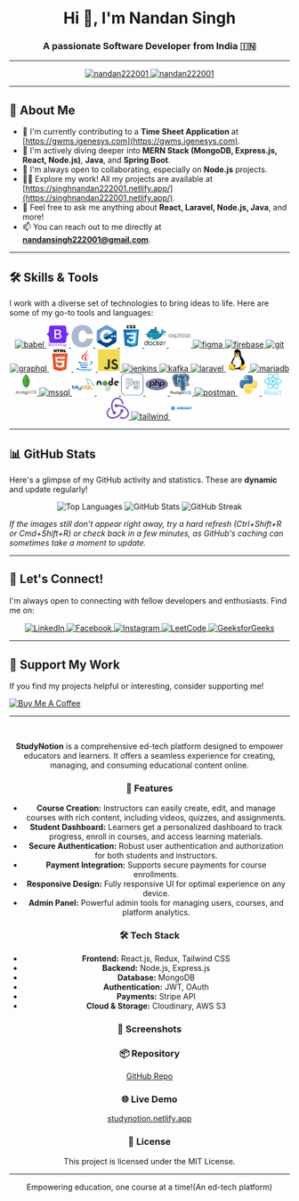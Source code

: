 <h1 align="center">Hi 👋, I'm Nandan Singh</h1>
<h3 align="center">A passionate Software Developer from India 🇮🇳</h3>

---

<p align="center">
  <a href="https://komarev.com/ghpvc/?username=nandan222001&label=Profile%20views&color=0e75b6&style=flat" alt="Nandan's Profile Views">
    <img src="https://komarev.com/ghpvc/?username=nandan222001&label=Profile%20views&color=0e75b6&style=flat" alt="nandan222001" />
  </a>
  <a href="https://github.com/ryo-ma/github-profile-trophy">
    <img src="https://github-profile-trophy.vercel.app/?username=nandan222001&theme=dracula&no-frame=true&no-bg=true" alt="nandan222001" />
  </a>
</p>

---

## 🚀 About Me

- 🔭 I'm currently contributing to a **Time Sheet Application** at [https://gwms.igenesys.com](https://gwms.igenesys.com).
- 🌱 I'm actively diving deeper into **MERN Stack (MongoDB, Express.js, React, Node.js)**, **Java**, and **Spring Boot**.
- 🤝 I'm always open to collaborating, especially on **Node.js** projects.
- 👨‍💻 Explore my work! All my projects are available at [https://singhnandan222001.netlify.app/](https://singhnandan222001.netlify.app/).
- 💬 Feel free to ask me anything about **React, Laravel, Node.js, Java**, and more!
- 📫 You can reach out to me directly at **nandansingh222001@gmail.com**.

---

## 🛠️ Skills & Tools

I work with a diverse set of technologies to bring ideas to life. Here are some of my go-to tools and languages:

<p align="center">
  <a href="https://babeljs.io/" target="_blank" rel="noreferrer"> <img src="https://www.vectorlogo.zone/logos/babeljs/babeljs-icon.svg" alt="babel" width="40" height="40"/> </a>
  <a href="https://getbootstrap.com" target="_blank" rel="noreferrer"> <img src="https://raw.githubusercontent.com/devicons/devicon/master/icons/bootstrap/bootstrap-plain-wordmark.svg" alt="bootstrap" width="40" height="40"/> </a>
  <a href="https://www.cprogramming.com/" target="_blank" rel="noreferrer"> <img src="https://raw.githubusercontent.com/devicons/devicon/master/icons/c/c-original.svg" alt="c" width="40" height="40"/> </a>
  <a href="https://www.w3schools.com/cpp/" target="_blank" rel="noreferrer"> <img src="https://raw.githubusercontent.com/devicons/devicon/master/icons/cplusplus/cplusplus-original.svg" alt="cplusplus" width="40" height="40"/> </a>
  <a href="https://www.w3schools.com/css/" target="_blank" rel="noreferrer"> <img src="https://raw.githubusercontent.com/devicons/devicon/master/icons/css3/css3-original-wordmark.svg" alt="css3" width="40" height="40"/> </a>
  <a href="https://www.docker.com/" target="_blank" rel="noreferrer"> <img src="https://raw.githubusercontent.com/devicons/devicon/master/icons/docker/docker-original-wordmark.svg" alt="docker" width="40" height="40"/> </a>
  <a href="https://expressjs.com" target="_blank" rel="noreferrer"> <img src="https://raw.githubusercontent.com/devicons/devicon/master/icons/express/express-original-wordmark.svg" alt="express" width="40" height="40"/> </a>
  <a href="https://www.figma.com/" target="_blank" rel="noreferrer"> <img src="https://www.vectorlogo.zone/logos/figma/figma-icon.svg" alt="figma" width="40" height="40"/> </a>
  <a href="https://firebase.google.com/" target="_blank" rel="noreferrer"> <img src="https://www.vectorlogo.zone/logos/firebase/firebase-icon.svg" alt="firebase" width="40" height="40"/> </a>
  <a href="https://git-scm.com/" target="_blank" rel="noreferrer"> <img src="https://www.vectorlogo.zone/logos/git-scm/git-scm-icon.svg" alt="git" width="40" height="40"/> </a>
  <a href="https://graphql.org" target="_blank" rel="noreferrer"> <img src="https://www.vectorlogo.zone/logos/graphql/graphql-icon.svg" alt="graphql" width="40" height="40"/> </a>
  <a href="https://www.w3.org/html/" target="_blank" rel="noreferrer"> <img src="https://raw.githubusercontent.com/devicons/devicon/master/icons/html5/html5-original-wordmark.svg" alt="html5" width="40" height="40"/> </a>
  <a href="https://www.java.com" target="_blank" rel="noreferrer"> <img src="https://raw.githubusercontent.com/devicons/devicon/master/icons/java/java-original.svg" alt="java" width="40" height="40"/> </a>
  <a href="https://developer.mozilla.org/en-US/docs/Web/JavaScript" target="_blank" rel="noreferrer"> <img src="https://raw.githubusercontent.com/devicons/devicon/master/icons/javascript/javascript-original.svg" alt="javascript" width="40" height="40"/> </a>
  <a href="https://www.jenkins.io" target="_blank" rel="noreferrer"> <img src="https://www.vectorlogo.zone/logos/jenkins/jenkins-icon.svg" alt="jenkins" width="40" height="40"/> </a>
  <a href="https://kafka.apache.org/" target="_blank" rel="noreferrer"> <img src="https://www.vectorlogo.zone/logos/apache_kafka/apache_kafka-icon.svg" alt="kafka" width="40" height="40"/> </a>
  <a href="https://laravel.com/" target="_blank" rel="noreferrer"> <img src="https://upload.wikimedia.org/wikipedia/commons/thumb/9/9a/Laravel.svg/800px-Laravel.svg.png" alt="laravel" width="40" height="40"/> </a>
  <a href="https://www.linux.org/" target="_blank" rel="noreferrer"> <img src="https://raw.githubusercontent.com/devicons/devicon/master/icons/linux/linux-original.svg" alt="linux" width="40" height="40"/> </a>
  <a href="https://mariadb.org/" target="_blank" rel="noreferrer"> <img src="https://www.vectorlogo.zone/logos/mariadb/mariadb-icon.svg" alt="mariadb" width="40" height="40"/> </a>
  <a href="https://www.mongodb.com/" target="_blank" rel="noreferrer"> <img src="https://raw.githubusercontent.com/devicons/devicon/master/icons/mongodb/mongodb-original-wordmark.svg" alt="mongodb" width="40" height="40"/> </a>
  <a href="https://www.microsoft.com/en-us/sql-server" target="_blank" rel="noreferrer"> <img src="https://www.svgrepo.com/show/303229/microsoft-sql-server-logo.svg" alt="mssql" width="40" height="40"/> </a>
  <a href="https://www.mysql.com/" target="_blank" rel="noreferrer"> <img src="https://raw.githubusercontent.com/devicons/devicon/master/icons/mysql/mysql-original-wordmark.svg" alt="mysql" width="40" height="40"/> </a>
  <a href="https://nodejs.org" target="_blank" rel="noreferrer"> <img src="https://raw.githubusercontent.com/devicons/devicon/master/icons/nodejs/nodejs-original-wordmark.svg" alt="nodejs" width="40" height="40"/> </a>
  <a href="https://www.photoshop.com/en" target="_blank" rel="noreferrer"> <img src="https://raw.githubusercontent.com/devicons/devicon/master/icons/photoshop/photoshop-line.svg" alt="photoshop" width="40" height="40"/> </a>
  <a href="https://www.php.net" target="_blank" rel="noreferrer"> <img src="https://raw.githubusercontent.com/devicons/devicon/master/icons/php/php-original.svg" alt="php" width="40" height="40"/> </a>
  <a href="https://www.postgresql.org" target="_blank" rel="noreferrer"> <img src="https://raw.githubusercontent.com/devicons/devicon/master/icons/postgresql/postgresql-original-wordmark.svg" alt="postgresql" width="40" height="40"/> </a>
  <a href="https://postman.com" target="_blank" rel="noreferrer"> <img src="https://www.vectorlogo.zone/logos/getpostman/getpostman-icon.svg" alt="postman" width="40" height="40"/> </a>
  <a href="https://www.python.org" target="_blank" rel="noreferrer"> <img src="https://raw.githubusercontent.com/devicons/devicon/master/icons/python/python-original.svg" alt="python" width="40" height="40"/> </a>
  <a href="https://reactjs.org/" target="_blank" rel="noreferrer"> <img src="https://raw.githubusercontent.com/devicons/devicon/master/icons/react/react-original-wordmark.svg" alt="react" width="40" height="40"/> </a>
  <a href="https://redux.js.org" target="_blank" rel="noreferrer"> <img src="https://raw.githubusercontent.com/devicons/devicon/master/icons/redux/redux-original.svg" alt="redux" width="40" height="40"/> </a>
  <a href="https://tailwindcss.com/" target="_blank" rel="noreferrer"> <img src="https://www.vectorlogo.zone/logos/tailwindcss/tailwindcss-icon.svg" alt="tailwind" width="40" height="40"/> </a>
  <a href="https://webpack.js.org" target="_blank" rel="noreferrer"> <img src="https://raw.githubusercontent.com/devicons/devicon/d00d0969292a6569d45b06d3f350f463a0107b0d/icons/webpack/webpack-original-wordmark.svg" alt="webpack" width="40" height="40"/> </a>
</p>

---

## 📊 GitHub Stats

Here's a glimpse of my GitHub activity and statistics. These are **dynamic** and update regularly!

<p align="center">
  <img src="https://github-readme-stats.vercel.app/api/top-langs?username=nandan222001&show_icons=true&locale=en&layout=compact&theme=dark&card_width=300" alt="Top Languages" height="180" />
  <img src="https://github-readme-stats.vercel.app/api?username=nandan222001&show_icons=true&locale=en&theme=dark&card_width=300" alt="GitHub Stats" height="180" />
  <img src="https://github-readme-streak-stats.herokuapp.com/?user=nandan222001&theme=dark&hide_border=true&card_width=300" alt="GitHub Streak" height="180" />
</p>

*If the images still don't appear right away, try a hard refresh (Ctrl+Shift+R or Cmd+Shift+R) or check back in a few minutes, as GitHub's caching can sometimes take a moment to update.*

---

## 🔗 Let's Connect!

I'm always open to connecting with fellow developers and enthusiasts. Find me on:

<p align="center">
  <a href="https://linkedin.com/in/nandan-singh-1362a421b/" target="_blank">
    <img align="center" src="https://raw.githubusercontent.com/rahuldkjain/github-profile-readme-generator/master/src/images/icons/Social/linked-in-alt.svg" alt="LinkedIn" height="30" width="40" />
  </a>
  <a href="https://fb.com/nandan singh" target="_blank">
    <img align="center" src="https://raw.githubusercontent.com/rahuldkjain/github-profile-readme-generator/master/src/images/icons/Social/facebook.svg" alt="Facebook" height="30" width="40" />
  </a>
  <a href="https://instagram.com/singh_nandan28" target="_blank">
    <img align="center" src="https://raw.githubusercontent.com/rahuldkjain/github-profile-readme-generator/master/src/images/icons/Social/instagram.svg" alt="Instagram" height="30" width="40" />
  </a>
  <a href="https://www.leetcode.com/nandankumar222001" target="_blank">
    <img align="center" src="https://raw.githubusercontent.com/rahuldkjain/github-profile-readme-generator/master/src/images/icons/Social/leet-code.svg" alt="LeetCode" height="30" width="40" />
  </a>
  <a href="https://auth.geeksforgeeks.org/user/nandankumar222001" target="_blank">
    <img align="center" src="https://raw.githubusercontent.com/rahuldkjain/github-profile-readme-generator/master/src/images/icons/Social/geeks-for-geeks.svg" alt="GeeksforGeeks" height="30" width="40" />
  </a>
</p>

---

## 🙏 Support My Work

If you find my projects helpful or interesting, consider supporting me!

<p>
  <a href="https://www.buymeacoffee.com/nandan222001" target="_blank">
    <img src="https://cdn.buymeacoffee.com/buttons/v2/default-yellow.png" alt="Buy Me A Coffee" height="50" width="210" />
  </a>
</p>

---

<div align="center">
<br />

**StudyNotion** is a comprehensive ed-tech platform designed to empower educators and learners. It offers a seamless experience for creating, managing, and consuming educational content online.

### 🚀 Features

- **Course Creation:** Instructors can easily create, edit, and manage courses with rich content, including videos, quizzes, and assignments.
- **Student Dashboard:** Learners get a personalized dashboard to track progress, enroll in courses, and access learning materials.
- **Secure Authentication:** Robust user authentication and authorization for both students and instructors.
- **Payment Integration:** Supports secure payments for course enrollments.
- **Responsive Design:** Fully responsive UI for optimal experience on any device.
- **Admin Panel:** Powerful admin tools for managing users, courses, and platform analytics.

### 🛠️ Tech Stack

- **Frontend:** React.js, Redux, Tailwind CSS
- **Backend:** Node.js, Express.js
- **Database:** MongoDB
- **Authentication:** JWT, OAuth
- **Payments:** Stripe API
- **Cloud & Storage:** Cloudinary, AWS S3

### 📸 Screenshots

<!-- Add screenshots here if available -->
<!-- ![StudyNotion Screenshot](link-to-screenshot.png) -->

### 📦 Repository

[GitHub Repo](https://github.com/nandan222001/StudyNotion)

### 🌐 Live Demo

[studynotion.netlify.app](https://studynotion.netlify.app/)

### 📄 License

This project is licensed under the MIT License.

---

Empowering education, one course at a time!(An ed-tech platform)</h3>
</div>

